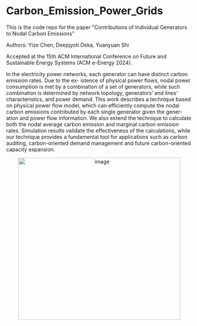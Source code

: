# Carbon_Emission_Power_Grids

This is the code repo for the paper "Contributions of Individual Generators to Nodal Carbon Emissions"

Authors: Yize Chen, Deepjyoti Deka, Yuanyuan Shi

Accepted at the 15th ACM International Conference on Future and Sustainable Energy Systems (ACM e-Energy 2024).

In the electricity power networks, each
generator can have distinct carbon emission rates. Due to the ex-
istence of physical power flows, nodal power consumption is met
by a combination of a set of generators, while such combination is
determined by network topology, generators’ and lines' characteristics, and
power demand. This work describes a technique based on physical
power flow model, which can efficiently compute the nodal carbon
emissions contributed by each single generator given the gener-
ation and power flow information. We also extend the technique
to calculate both the nodal average carbon emission and marginal
carbon emission rates. Simulation results validate the effectiveness
of the calculations, while our technique provides a fundamental tool
for applications such as carbon auditing, carbon-oriented demand
management and future carbon-oriented capacity expansion.

<p align="center">
<img width="439" alt="image" src="https://github.com/chennnnnyize/Carbon_Emission_Power_Grids/assets/116547738/7cf3ea3c-2adf-4e1c-a23f-10c77e199fc8">
</p>

